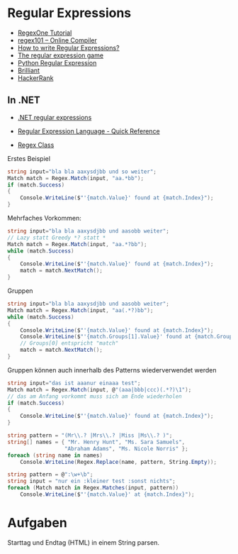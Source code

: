 # Regular Expressions

- [RegexOne Tutorial](https://regexone.com)
- [regex101 – Online Compiler](https://regex101.com/)
- [How to write Regular Expressions?](https://www.geeksforgeeks.org/write-regular-expressions/)
- [The regular expression game](http://play.inginf.units.it/)
- [Python Regular Expression](https://www.w3resource.com/python-exercises/re/)
- [Brilliant](https://brilliant.org/practice/regular-expressions/)
- [HackerRank](https://www.hackerrank.com/domains/regex)



## In .NET

- [.NET regular expressions](https://docs.microsoft.com/en-us/dotnet/standard/base-types/regular-expressions)

- [Regular Expression Language - Quick Reference](https://docs.microsoft.com/en-us/dotnet/standard/base-types/regular-expression-language-quick-reference)

- [Regex Class](https://docs.microsoft.com/en-us/dotnet/api/system.text.regularexpressions.regex?view=netcore-3.1)





Erstes Beispiel

```csharp
string input="bla bla aaxysdjbb und so weiter";
Match match = Regex.Match(input, "aa.*bb");
if (match.Success)
{
    Console.WriteLine($"'{match.Value}' found at {match.Index}");
}
```



Mehrfaches Vorkommen:

```csharp
string input="bla bla aaxysdjbb und aasobb weiter";
// Lazy statt Greedy *? statt *
Match match = Regex.Match(input, "aa.*?bb");
while (match.Success)
{
    Console.WriteLine($"'{match.Value}' found at {match.Index}");
    match = match.NextMatch();
}

```

Gruppen

```csharp
string input="bla bla aaxysdjbb und aasobb weiter";
Match match = Regex.Match(input, "aa(.*?)bb");
while (match.Success)
{
    Console.WriteLine($"'{match.Value}' found at {match.Index}");
    Console.WriteLine($"'{match.Groups[1].Value}' found at {match.Groups[1].Index}");
    // Groups[0] entspricht "match"
    match = match.NextMatch();
}

```

Gruppen können auch innerhalb des Patterns wiederverwendet werden

```csharp
string input="das ist aaanur einaaa test";
Match match = Regex.Match(input, @"(aaa|bbb|ccc)(.*?)\1");
// das am Anfang vorkommt muss sich am Ende wiederholen
if (match.Success)
{
    Console.WriteLine($"'{match.Value}' found at {match.Index}");
}
```





```csharp
string pattern = "(Mr\\.? |Mrs\\.? |Miss |Ms\\.? )";
string[] names = { "Mr. Henry Hunt", "Ms. Sara Samuels",
                  "Abraham Adams", "Ms. Nicole Norris" };
foreach (string name in names)
    Console.WriteLine(Regex.Replace(name, pattern, String.Empty));        
```





```csharp
string pattern = @":\w+\b";
string input = "nur ein :kleiner test :sonst nichts";
foreach (Match match in Regex.Matches(input, pattern))
	Console.WriteLine($"'{match.Value}' at {match.Index}"); 
```



# Aufgaben

Starttag und Endtag (HTML) in einem String parsen.



